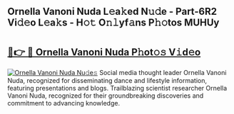 ## Ornella Vanoni Nuda L𝚎a𝚔ed N𝚞𝚍e - Part-6R2 Vi𝚍𝚎o L𝚎a𝚔s - H𝚘𝚝 O𝚗𝚕yf𝚊ns P𝚑𝚘tos MUHUy

# <h2><a href="http://kf6jwlw.oniu.top/?m=Ornella+Vanoni+Nuda">🔗👉 🔴 Ornella Vanoni Nuda P𝚑ot𝚘𝚜 V𝚒d𝚎o</a></h2>

[![Ornella Vanoni Nuda Nu𝚍e𝚜](https://i.imgur.com/0qMVB7G.gif)](http://kf6jwlw.oniu.top/?m=Ornella+Vanoni+Nuda)
Social media thought leader Ornella Vanoni Nuda, recognized for disseminating dance and lifestyle information, featuring presentations and blogs. Trailblazing scientist researcher Ornella Vanoni Nuda, recognized for their groundbreaking discoveries and commitment to advancing knowledge.  
